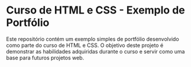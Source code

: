 # Curso de HTML e CSS - Exemplo de Portfólio

Este repositório contém um exemplo simples de portfólio desenvolvido como parte do curso de HTML e CSS. O objetivo deste projeto é demonstrar as habilidades adquiridas durante o curso e servir como uma base para futuros projetos web.
